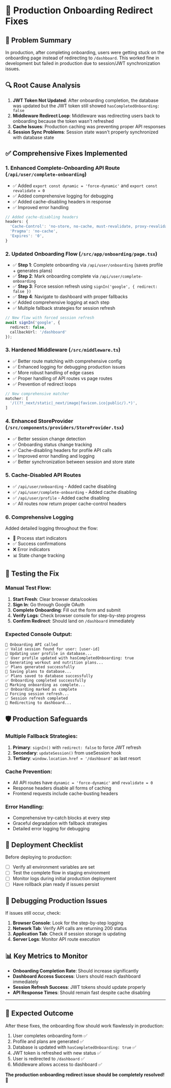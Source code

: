 # 🚀 Production Onboarding Redirect Fixes

## 🎯 Problem Summary
In production, after completing onboarding, users were getting stuck on the onboarding page instead of redirecting to `/dashboard`. This worked fine in development but failed in production due to session/JWT synchronization issues.

## 🔍 Root Cause Analysis
1. **JWT Token Not Updated**: After onboarding completion, the database was updated but the JWT token still showed `hasCompletedOnboarding: false`
2. **Middleware Redirect Loop**: Middleware was redirecting users back to onboarding because the token wasn't refreshed
3. **Cache Issues**: Production caching was preventing proper API responses
4. **Session Sync Problems**: Session state wasn't properly synchronized with database state

## ✅ Comprehensive Fixes Implemented

### 1. **Enhanced Complete-Onboarding API Route** (`/api/user/complete-onboarding`)
- ✅ Added `export const dynamic = 'force-dynamic'` and `export const revalidate = 0`
- ✅ Added comprehensive logging for debugging
- ✅ Added cache-disabling headers in response
- ✅ Improved error handling

```typescript
// Added cache-disabling headers
headers: {
  'Cache-Control': 'no-store, no-cache, must-revalidate, proxy-revalidate',
  'Pragma': 'no-cache',
  'Expires': '0',
}
```

### 2. **Updated Onboarding Flow** (`/src/app/onboarding/page.tsx`)
- ✅ **Step 1**: Complete onboarding via `/api/user/onboarding` (saves profile + generates plans)
- ✅ **Step 2**: Mark onboarding complete via `/api/user/complete-onboarding`
- ✅ **Step 3**: Force session refresh using `signIn('google', { redirect: false })`
- ✅ **Step 4**: Navigate to dashboard with proper fallbacks
- ✅ Added comprehensive logging at each step
- ✅ Multiple fallback strategies for session refresh

```typescript
// New flow with forced session refresh
await signIn('google', { 
  redirect: false,
  callbackUrl: '/dashboard'
});
```

### 3. **Hardened Middleware** (`/src/middleware.ts`)
- ✅ Better route matching with comprehensive config
- ✅ Enhanced logging for debugging production issues
- ✅ More robust handling of edge cases
- ✅ Proper handling of API routes vs page routes
- ✅ Prevention of redirect loops

```typescript
// New comprehensive matcher
matcher: [
  '/((?!_next/static|_next/image|favicon.ico|public/).*)',
]
```

### 4. **Enhanced StoreProvider** (`/src/components/providers/StoreProvider.tsx`)
- ✅ Better session change detection
- ✅ Onboarding status change tracking
- ✅ Cache-disabling headers for profile API calls
- ✅ Improved error handling and logging
- ✅ Better synchronization between session and store state

### 5. **Cache-Disabled API Routes**
- ✅ `/api/user/onboarding` - Added cache disabling
- ✅ `/api/user/complete-onboarding` - Added cache disabling  
- ✅ `/api/user/profile` - Added cache disabling
- ✅ All routes now return proper cache-control headers

### 6. **Comprehensive Logging**
Added detailed logging throughout the flow:
- 🔄 Process start indicators
- ✅ Success confirmations  
- ❌ Error indicators
- 📊 State change tracking

## 🧪 Testing the Fix

### Manual Test Flow:
1. **Start Fresh**: Clear browser data/cookies
2. **Sign In**: Go through Google OAuth
3. **Complete Onboarding**: Fill out the form and submit
4. **Verify Logs**: Check browser console for step-by-step progress
5. **Confirm Redirect**: Should land on `/dashboard` immediately

### Expected Console Output:
```
🔄 Onboarding API called
✅ Valid session found for user: [user-id]
🔄 Updating user profile in database...
✅ User profile updated with hasCompletedOnboarding: true
🔄 Generating workout and nutrition plans...
✅ Plans generated successfully
🔄 Saving plans to database...
✅ Plans saved to database successfully
✅ Onboarding completed successfully
🔄 Marking onboarding as complete...
✅ Onboarding marked as complete
🔄 Forcing session refresh...
✅ Session refresh completed
🔄 Redirecting to dashboard...
```

## 🛡️ Production Safeguards

### Multiple Fallback Strategies:
1. **Primary**: `signIn()` with `redirect: false` to force JWT refresh
2. **Secondary**: `updateSession()` from useSession hook
3. **Tertiary**: `window.location.href = '/dashboard'` as last resort

### Cache Prevention:
- All API routes have `dynamic = 'force-dynamic'` and `revalidate = 0`
- Response headers disable all forms of caching
- Frontend requests include cache-busting headers

### Error Handling:
- Comprehensive try-catch blocks at every step
- Graceful degradation with fallback strategies
- Detailed error logging for debugging

## 🚀 Deployment Checklist

Before deploying to production:
- [ ] Verify all environment variables are set
- [ ] Test the complete flow in staging environment
- [ ] Monitor logs during initial production deployment
- [ ] Have rollback plan ready if issues persist

## 🔧 Debugging Production Issues

If issues still occur, check:
1. **Browser Console**: Look for the step-by-step logging
2. **Network Tab**: Verify API calls are returning 200 status
3. **Application Tab**: Check if session storage is updating
4. **Server Logs**: Monitor API route execution

## 📊 Key Metrics to Monitor

- **Onboarding Completion Rate**: Should increase significantly
- **Dashboard Access Success**: Users should reach dashboard immediately
- **Session Refresh Success**: JWT tokens should update properly
- **API Response Times**: Should remain fast despite cache disabling

---

## 🎉 Expected Outcome

After these fixes, the onboarding flow should work flawlessly in production:
1. User completes onboarding form ✅
2. Profile and plans are generated ✅  
3. Database is updated with `hasCompletedOnboarding: true` ✅
4. JWT token is refreshed with new status ✅
5. User is redirected to `/dashboard` ✅
6. Middleware allows access to dashboard ✅

**The production onboarding redirect issue should be completely resolved! 🚀** 